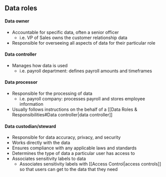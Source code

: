 ## Data roles
#### Data owner
- Accountable for specific data, often a senior officer
	- i.e. VP of Sales owns the customer relationship data
- Responsible for overseeing all aspects of data for their particular role 
#### Data controller
- Manages how data is used
	- i.e. payroll department: defines payroll amounts and timeframes
#### Data processor
- Responsible for the processing of data
	- i.e. payroll company: processes payroll and stores employee information
- Usually follows instructions on the behalf of a [[Data Roles & Responsibilities#Data controller|data controller]]
#### Data custodian/steward
- Responsible for data accuracy, privacy, and security
- Works directly with the data
- Ensures compliance with any applicable laws and standards
- Determines the type of data a particular user has access to
- Associates sensitivity labels to data
	- Associates sensitivity labels with [[Access Control|access controls]] so that users can get to the data that they need
